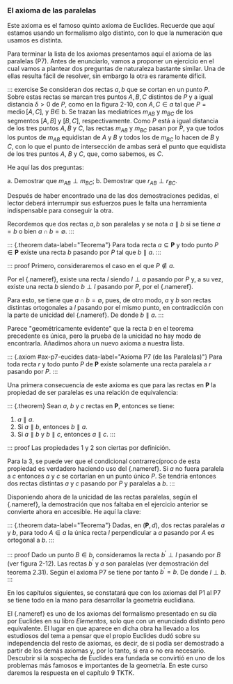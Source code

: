 


### El axioma de las paralelas

Este axioma es el famoso quinto axioma de Euclides. Recuerde que aquí
estamos usando un formalismo algo distinto, con lo que la numeración que
usamos es distinta.

Para terminar la lista de los axiomas presentamos aquí el axioma de las
paralelas (P7). Antes de enunciarlo, vamos a proponer un ejercicio en el
cual vamos a plantear dos preguntas de naturaleza bastante similar. Una de
ellas resulta fácil de resolver, sin embargo la otra es raramente difícil.

::: exercise
Se consideran dos rectas $a, b$ que se cortan en un punto $P$. Sobre estas
rectas se marcan tres puntos $A, B, C$ distintos de $P$ y a igual distancia
$\delta>0$ de $P$, como en la figura 2-10, con $A, C \in a$ tal que $P =
\operatorname{medio}[A, C]$, y $B \in$ b. Se trazan las mediatrices $m_{A
B}$ y $m_{B C}$ de los segmentos $[A, B]$ y $[B, C]$, respectivamente. Como
$P$ está a igual distancia de los tres puntos $A, B$ y $C$, las rectas $m_{A
B}$ y $m_{B C}$ pasan por $P$, ya que todos los puntos de $m_{AB}$
equidistan de $A$ y $B$ y todos los de $m_{BC}$ lo hacen de $B$ y $C$, con
lo que el punto de intersección de ambas será el punto que equidista de los
tres puntos $A$, $B$ y $C$, que, como sabemos, es $C$.

He aquí las dos preguntas:

a.  Demostrar que $m_{A B} \perp m_{B C}$;
b.  Demostrar que $r_{A B} \perp r_{B C}$.

Después de haber encontrado una de las dos demostraciones pedidas, el lector
deberá interrumpir sus esfuerzos pues le falta una herramienta indispensable
para conseguir la otra.

Recordemos que dos rectas $a, b$ son paralelas y se nota $a \parallel b$ si
se tiene $a = b$ o bien $a \cap b = \emptyset$.
:::

<!-- ![Figura 2-10](attachment://figura-2-10.png) -->

::: {.theorem data-label="Teorema"}
Para toda recta $a \subseteq \mathbf{P}$ y todo punto $P \in \mathbf{P}$
existe una recta $b$ pasando por $P$ tal que $b \parallel a$.
:::

<!-- ![Figura 2-11](attachment://figura-2-11.png) -->

::: proof
Primero, consideraremos el caso en el que $P \notin a$.

Por el [](#th-ortog-a-recta-por-punto-ext){.nameref}, existe una recta $l$
siendo $l \perp a$ pasando por $P$ y, a su vez, existe una recta $b$ siendo
$b \perp l$ pasando por $P$, por el
[](#th-ortog-a-recta-por-punto-int){.nameref}.

Para esto, se tiene que $a \cap b = \emptyset$, pues, de otro modo, $a$ y
$b$ son rectas distintas ortogonales a $l$ pasando por el mismo punto, en
contradicción con la parte de unicidad del
[](#th-ortog-a-recta-por-punto-ext){.nameref}. De donde $b \parallel a$.
:::

Parece "geométricamente evidente" que la recta $b$ en el teorema precedente
es única, pero la prueba de la unicidad no hay modo de encontrarla. Añadimos
ahora un nuevo axioma a nuestra lista.

::: {.axiom #ax-p7-eucides data-label="Axioma P7 (de las Paralelas)"}
Para toda recta $r$ y todo punto $P$ de $\mathbf{P}$ existe solamente una
recta paralela a $r$ pasando por $P$.
:::

Una primera consecuencia de este axioma es que para las rectas en
$\mathbf{P}$ la propiedad de ser paralelas es una relación de equivalencia:

::: {.theorem}
Sean $a$, $b$ y $c$ rectas en $\mathbf{P}$, entonces se tiene:

1.  $a \parallel a$.
2.  Si $a \parallel b$, entonces $b \parallel a$.
3.  Si $a \parallel b$ y $b \parallel c$, entonces $a \parallel c$.
:::

::: proof
Las propiedades 1 y 2 son ciertas por definición.

Para la 3, se puede ver que el condicional contrarrecíproco de esta
propiedad es verdadero haciendo uso del [](#ax-p7-eucides){.nameref}. Si $a$
no fuera paralela a $c$ entonces $a$ y $c$ se cortarían en un punto único
$P$. Se tendría entonces dos rectas distintas $a$ y $c$ pasando por $P$ y
paralelas a $b$.
:::

Disponiendo ahora de la unicidad de las rectas paralelas, según el
[](#ax-p7-euclides){.nameref}, la demostración que nos faltaba en el
ejercicio anterior se convierte ahora en accesible. He aquí la clave:

::: {.theorem data-label="Teorema"}
Dadas, en $(\mathbf{P}, d)$, dos rectas paralelas $a$ y $b$, para todo $A
\in a$ la única recta $l$ perpendicular a $a$ pasando por $A$ es ortogonal a
$b$.
:::

::: proof
Dado un punto $B \in b$, consideramos la recta $b^{\prime} \perp l$ pasando
por $B$ (ver figura 2-12). Las rectas $b^{\prime}$ y $a$ son paralelas (ver
demostración del teorema 2.31). Según el axioma P7 se tiene por tanto
$b^{\prime}=b$. De donde $l \perp b$.
:::

<!-- ![Figura 2-12](attachment://figura-2-12.png) -->

En los capítulos siguientes, se constatará que con los axiomas del P1 al P7
se tiene todo en la mano para desarrollar la geometría euclidiana.

El [](#ax-p7-euclides){.nameref} es uno de los axiomas del formalismo
presentado en su día por Euclides en su libro _Elementos_, solo que con un
enunciado distinto pero equivalente. El lugar en que aparece en dicha obra
ha llevado a los estudiosos del tema a pensar que el propio Euclides dudó
sobre su independencia del resto de axiomas, es decir, de si podía ser
demostrado a partir de los demás axiomas y, por lo tanto, si era o no era
necesario. Descubrir si la sospecha de Euclides era fundada se convirtió en
uno de los problemas más famosos e importantes de la geometría. En este
curso daremos la respuesta en el capítulo 9 TKTK.



